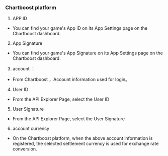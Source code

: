 ### Chartboost platform
1. APP ID

- You can find your game's App ID on its App Settings page on the Chartboost dashboard. 
2. App Signature

- You can find your game's App Signature on its App Settings page on the Chartboost dashboard. 
3. account ：

-    From Chartboost  ，Account information used for login。
4. User ID

- From the API Explorer Page, select the User ID
5. User Signature

- From the API Explorer Page, select the User Signature
6. account currency

- On the Chartboost  platform, when the above account information is registered, the selected settlement currency is used for exchange rate conversion.